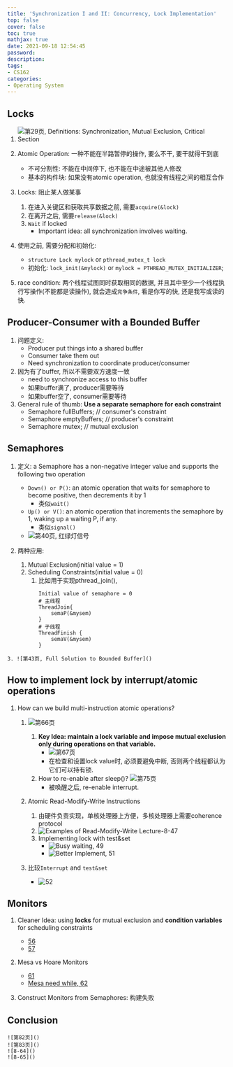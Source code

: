 ```yaml
---
title: 'Synchronization I and II: Concurrency, Lock Implementation'
top: false
cover: false
toc: true
mathjax: true
date: 2021-09-18 12:54:45
password:
description:
tags:
- CS162
categories:
- Operating System
---
```


## Locks

1. ![第29页, Definitions: Synchronization, Mutual Exclusion, Critical Section]()

2. Atomic Operation: 一种不能在半路暂停的操作, 要么不干, 要干就得干到底
   - 不可分割性: 不能在中间停下, 也不能在中途被其他人修改
   - 基本的构件块: 如果没有atomic operation, 也就没有线程之间的相互合作
3. Locks: 阻止某人做某事
   1. 在进入关键区和获取共享数据之前, 需要`acquire(&lock)`
   2. 在离开之后, 需要`release(&lock)`
   3. `Wait` if locked
      - Important idea: all synchronization involves waiting. 
<!-- more -->
   4. 使用之前, 需要分配和初始化:
      - `structure Lock mylock` or `pthread_mutex_t lock` 
      - 初始化: `lock_init(&mylock)` or `mylock = PTHREAD_MUTEX_INITIALIZER`;

4. race condition: 两个线程试图同时获取相同的数据, 并且其中至少一个线程执行写操作(不能都是读操作), 就会造成`竞争条件`, 看是你写的快, 还是我写或读的快.

## Producer-Consumer with a Bounded Buffer

1. 问题定义:
   - Producer put things into a shared buffer
   - Consumer take them out
   - Need synchronization to coordinate producer/consumer
2. 因为有了buffer, 所以不需要双方速度一致
   - need to synchronize access to this buffer
   - 如果buffer满了, producer需要等待
   - 如果buffer空了, consumer需要等待
3. General rule of thumb: **Use a separate semaphore for each constraint**
   - Semaphore fullBuffers; // consumer's constraint
   - Semaphore emptyBuffers; // producer's constraint
   - Semaphore mutex; // mutual exclusion

## Semaphores

   1. 定义: a Semaphore has a non-negative integer value and supports the following two operation
       - `Down() or P()`: an atomic operation that waits for semaphore to become positive, then decrements it by 1
         - 类似`wait()`
       - `Up() or V()`: an atomic operation that increments the semaphore by 1, waking up a waiting P, if any.
         - 类似`signal()`
       - ![第40页, 红绿灯信号]()

   2. 两种应用:
      1. Mutual Exclusion(initial value = 1)
      2. Scheduling Constraints(initial value = 0)
         1. 比如用于实现pthread_join(),
            ```N
            Initial value of semaphore = 0
            # 主线程
            ThreadJoin{
                semaP(&mysem)
            } 
            # 子线程
            ThreadFinish {
                semaV(&mysem)
            }
            ```
    3. ![第43页, Full Solution to Bounded Buffer]()

## How to implement lock by interrupt/atomic operations

   1. How can we build multi-instruction atomic operations?
      1. ![第66页]()
         1. **Key Idea: maintain a lock variable and impose mutual exclusion only during operations on that variable.**
            - ![第67页]()
            - 在检查和设置lock value时, 必须要避免中断, 否则两个线程都认为它们可以持有锁.
         2. How to re-enable after sleep()?
            ![第75页]()  
            - 被唤醒之后, re-enable interrupt.

      2. Atomic Read-Modify-Write Instructions
         1. 由硬件负责实现，单核处理器上方便，多核处理器上需要coherence protocol
         2. ![Examples of Read-Modify-Write Lecture-8-47]()  
         3. Implementing lock with test&set
            - ![Busy waiting, 49]()
            - ![Better Implement, 51]()
      3. 比较`Interrupt` and `test&set`
         - ![52]() 

## Monitors

   1. Cleaner Idea: using **locks** for mutual exclusion and **condition variables** for scheduling constraints
      - [56]() 
      - [57]()
   2. Mesa vs Hoare Monitors
      - [61]()
      - [Mesa need while, 62]()

   3. Construct Monitors from Semaphores: 构建失败

## Conclusion
    ![第82页]()
    ![第83页]() 
    ![8-64]()
    ![8-65]()